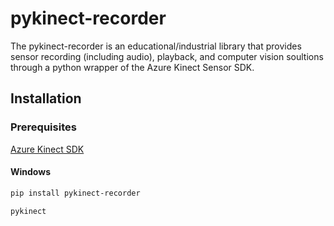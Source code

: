 # pykinect-recorder

The pykinect-recorder is an educational/industrial library that provides sensor recording (including audio), playback, and computer vision soultions through a python wrapper of the Azure Kinect Sensor SDK.

## Installation

### Prerequisites

[Azure Kinect SDK](https://github.com/microsoft/Azure-Kinect-Sensor-SDK/blob/develop/docs/usage.md)

#### Windows

```bash
pip install pykinect-recorder

pykinect
```
